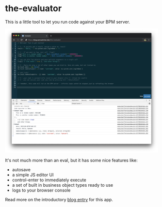 # the-evaluator

This is a little tool to let you run code against your BPM server.

![The Evaluator - the hero shot](hero.png?raw=true "The Evaluator - the hero shot")

It's not much more than an eval, but it has some nice features like:

 - autosave
 - a simple JS editor UI
 - control-enter to immediately execute
 - a set of built in business object types ready to use
 - logs to your browser console

Read more on the introductory [blog entry](https://blog.samuelchan.dev/the-evaluator) for this app.
